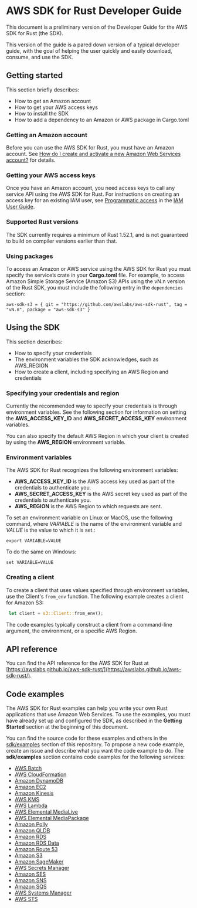 # AWS SDK for Rust Developer Guide

This document is a preliminary version of the Developer Guide for the AWS SDK for Rust (the SDK).

This version of the guide is a pared down version of a typical developer guide, with the goal of helping the user quickly and easily download, consume, and use the SDK.

## Getting started 

This section briefly describes:

* How to get an Amazon account
* How to get your AWS access keys
* How to install the SDK
* How to add a dependency to an Amazon or AWS package in Cargo.toml

### Getting an Amazon account

Before you can use the AWS SDK for Rust, you must have an Amazon account. See [How do I create and activate a new Amazon Web Services account?](https://aws.amazon.com/premiumsupport/knowledge-center/create-and-activate-aws-account) for details.

### Getting your AWS access keys

Once you have an Amazon account, you need access keys to call any service API using the AWS SDK for Rust. 
For instructions on creating an access key for an existing IAM user, see [Programmatic access](https://docs.aws.amazon.com/general/latest/gr/aws-sec-cred-types.html#access-keys-and-secret-access-keys) in the [IAM User Guide](https://docs.aws.amazon.com/IAM/latest/UserGuide/).

### Supported Rust versions

The SDK currently requires a minimum of Rust 1.52.1, and is not guaranteed to build on compiler versions earlier than that. 

### Using packages

To access an Amazon or AWS service using the AWS SDK for Rust you must specify the service’s crate in your **Cargo.toml** file. 
For example, to access Amazon Simple Storage Service (Amazon S3) APIs using the vN.n version of the Rust SDK, you must include the following entry in the `dependencies `section:

```
aws-sdk-s3 = { git = "https://github.com/awslabs/aws-sdk-rust", tag = "vN.n", package = "aws-sdk-s3" }
```

## Using the SDK 

This section describes:

* How to specify your credentials
* The environment variables the SDK acknowledges, such as AWS_REGION
* How to create a client, including specifying an AWS Region and credentials

### Specifying your credentials and region

Currently the recommended way to specify your credentials is through environment variables. See the following section for information on setting the **AWS_ACCESS_KEY_ID** and **AWS_SECRET_ACCESS_KEY** environment variables.

You can also specify the default AWS Region in which your client is created by using the **AWS_REGION** environment variable. 

### Environment variables

The AWS SDK for Rust recognizes the following environment variables:

- **AWS_ACCESS_KEY_ID** is the AWS access key used as part of the credentials to authenticate you.
- **AWS_SECRET_ACCESS_KEY** is the AWS secret key used as part of the credentials to authenticate you.
- **AWS_REGION** is the AWS Region to which requests are sent.

To set an environment variable on Linux or MacOS, use the following command, where *VARIABLE* is the name of the environment variable and *VALUE* is the value to which it is set.:

```
export VARIABLE=VALUE
```

To do the same on Windows:

```
set VARIABLE=VALUE
```

### Creating a client

  To create a client that uses values specified through environment variables, use the Client's `from_env` function. 
The following example creates a client for Amazon S3:

```rust
 let client = s3::Client::from_env();
```

The code examples typically construct a client from a command-line argument, the environment, or a specific AWS Region.

## API reference

You can find the API reference for the AWS SDK for Rust at [https://awslabs.github.io/aws-sdk-rust/](https://awslabs.github.io/aws-sdk-rust/).

## Code examples 

The AWS SDK for Rust examples can help you write your own Rust applications that use Amazon Web Services. To use the examples, you must have already set up and configured the SDK, as described in the **Getting Started** section at the beginning of this document.

You can find the source code for these examples and others in the [sdk/examples](sdk/examples) section of this repository. To propose a new code example, create an  issue and describe what you want the code example to do. 
The **sdk/examples** section contains code examples for the following services:

- [AWS Batch](sdk/examples/batch)
- [AWS CloudFormation](sdk/examples/cloudformation)
- [Amazon DynamoDB](sdk/examples/dynamodb)
- [Amazon EC2](sdk/examples/ec2)
- [Amazon Kinesis](sdk/examples/kinesis)
- [AWS KMS](sdk/examples/kms)
- [AWS Lambda](sdk/examples/lambda)
- [AWS Elemental MediaLive](sdk/examples/medialive)
- [AWS Elemental MediaPackage](sdk/examples/mediapackage)
- [Amazon Polly](sdk/examples/polly)
- [Amazon QLDB](sdk/examples/qldb)
- [Amazon RDS](sdk/examples/rds)
- [Amazon RDS Data](sdk/examples/rdsdata)
- [Amazon Route 53](sdk/examples/route53)
- [Amazon S3](sdk/examples/s3)
- [Amazon SageMaker](sdk/examples/sagemaker)
- [AWS Secrets Manager](sdk/examples/secretsmanager)
- [Amazon SES](sdk/examples/ses)
- [Amazon SNS](sdk/examples/sns)
- [Amazon SQS](sdk/examples/sqs)
- [AWS Systems Manager](sdk/examples/ssm)
- [AWS STS](sdk/examples/sts)
